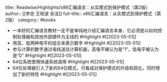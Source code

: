 title:: Readwise/Highlights/x86汇编语言：从实模式到保护模式（第2版）
author:: [[李忠 王晓波 余洁]]
full-title:: x86汇编语言：从实模式到保护模式（第2版）
category:: #books

- 一本好的汇编语言教材一定不是单纯地介绍汇编语言本身，它必须是以如何控制处理器和其他外部硬件为主线的 #Highlight #[[2023-05-01]]
- 用高、低两种电平的组合来表示数字 #Highlight #[[2023-05-01]]
- 参与计算的数字通过电线送往计算机器，高电平被认为是“1”，低电平被认为是“0” #Highlight #[[2023-05-01]]
- 64位系统使用快速系统调用 #Highlight #[[2023-05-01]]
- 64位处理器引入了新的64位模式，可看成对保护模式的升级和简化，同时增加了新的特性 #Highlight #[[2023-05-01]]